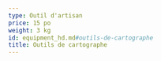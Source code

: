 ```yaml
---
type: Outil d'artisan
price: 15 po
weight: 3 kg
id: equipment_hd.md#outils-de-cartographe
title: Outils de cartographe
---
```


